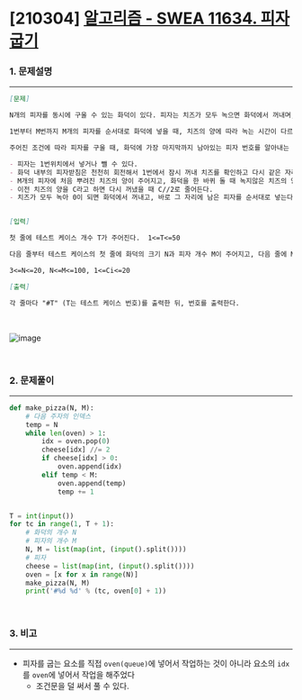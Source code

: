 # [210304] [알고리즘 - SWEA 11634. 피자굽기](https://swexpertacademy.com/main/learn/course/lectureProblemViewer.do)

### 1. 문제설명

---


```markdown
[문제]

N개의 피자를 동시에 구울 수 있는 화덕이 있다. 피자는 치즈가 모두 녹으면 화덕에서 꺼내며, 치즈의 양은 피자마다 다르다.

1번부터 M번까지 M개의 피자를 순서대로 화덕에 넣을 때, 치즈의 양에 따라 녹는 시간이 다르기 때문에 꺼내지는 순서는 바뀔 수 있다.

주어진 조건에 따라 피자를 구울 때, 화덕에 가장 마지막까지 남아있는 피자 번호를 알아내는 프로그램을 작성하시오.

- 피자는 1번위치에서 넣거나 뺄 수 있다.
- 화덕 내부의 피자받침은 천천히 회전해서 1번에서 잠시 꺼내 치즈를 확인하고 다시 같은 자리에 넣을 수 있다.
- M개의 피자에 처음 뿌려진 치즈의 양이 주어지고, 화덕을 한 바퀴 돌 때 녹지않은 치즈의 양은 반으로 줄어든다. 
- 이전 치즈의 양을 C라고 하면 다시 꺼냈을 때 C//2로 줄어든다.
- 치즈가 모두 녹아 0이 되면 화덕에서 꺼내고, 바로 그 자리에 남은 피자를 순서대로 넣는다.


[입력]

첫 줄에 테스트 케이스 개수 T가 주어진다.  1<=T<=50

다음 줄부터 테스트 케이스의 첫 줄에 화덕의 크기 N과 피자 개수 M이 주어지고, 다음 줄에 M개의 피자에 뿌려진 치즈의 양을 나타내는 Ci가 주어진다.

3<=N<=20, N<=M<=100, 1<=Ci<=20

[출력]

각 줄마다 "#T" (T는 테스트 케이스 번호)를 출력한 뒤, 번호를 출력한다.
```

<br>

![image](https://user-images.githubusercontent.com/64825713/109978452-3fb36600-7d41-11eb-9130-87e1d6299dae.png)


<br>

### 2. 문제풀이

---

```python
def make_pizza(N, M):
    # 다음 주자의 인덱스
    temp = N
    while len(oven) > 1:
        idx = oven.pop(0)
        cheese[idx] //= 2
        if cheese[idx] > 0:
            oven.append(idx)
        elif temp < M:
            oven.append(temp)
            temp += 1


T = int(input())
for tc in range(1, T + 1):
    # 화덕의 개수 N
    # 피자의 개수 M
    N, M = list(map(int, (input().split())))
    # 피자
    cheese = list(map(int, (input().split())))
    oven = [x for x in range(N)]
    make_pizza(N, M)
    print('#%d %d' % (tc, oven[0] + 1))

```

<br>

### 3. 비고

---

- 피자를 굽는 요소를 직접 `oven(queue)`에 넣어서 작업하는 것이 아니라 요소의 `idx`를 `oven`에 넣어서 작업을 해주었다
  - 조건문을 덜 써서 풀 수 있다.
